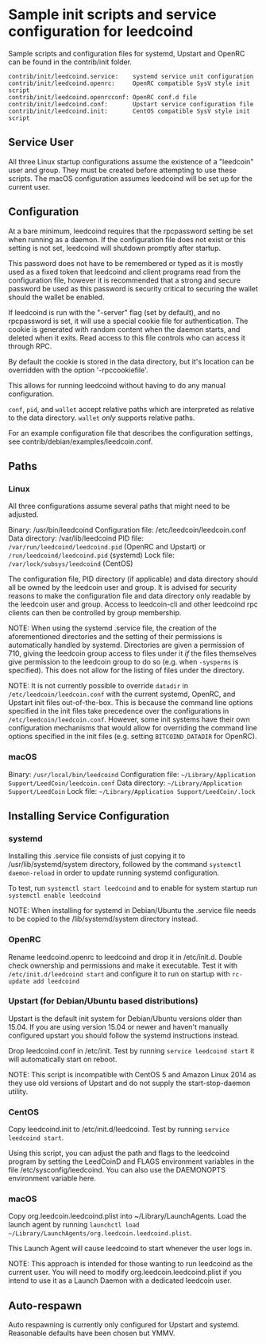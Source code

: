 Sample init scripts and service configuration for leedcoind
==========================================================

Sample scripts and configuration files for systemd, Upstart and OpenRC
can be found in the contrib/init folder.

    contrib/init/leedcoind.service:    systemd service unit configuration
    contrib/init/leedcoind.openrc:     OpenRC compatible SysV style init script
    contrib/init/leedcoind.openrcconf: OpenRC conf.d file
    contrib/init/leedcoind.conf:       Upstart service configuration file
    contrib/init/leedcoind.init:       CentOS compatible SysV style init script

Service User
---------------------------------

All three Linux startup configurations assume the existence of a "leedcoin" user
and group.  They must be created before attempting to use these scripts.
The macOS configuration assumes leedcoind will be set up for the current user.

Configuration
---------------------------------

At a bare minimum, leedcoind requires that the rpcpassword setting be set
when running as a daemon.  If the configuration file does not exist or this
setting is not set, leedcoind will shutdown promptly after startup.

This password does not have to be remembered or typed as it is mostly used
as a fixed token that leedcoind and client programs read from the configuration
file, however it is recommended that a strong and secure password be used
as this password is security critical to securing the wallet should the
wallet be enabled.

If leedcoind is run with the "-server" flag (set by default), and no rpcpassword is set,
it will use a special cookie file for authentication. The cookie is generated with random
content when the daemon starts, and deleted when it exits. Read access to this file
controls who can access it through RPC.

By default the cookie is stored in the data directory, but it's location can be overridden
with the option '-rpccookiefile'.

This allows for running leedcoind without having to do any manual configuration.

`conf`, `pid`, and `wallet` accept relative paths which are interpreted as
relative to the data directory. `wallet` *only* supports relative paths.

For an example configuration file that describes the configuration settings,
see contrib/debian/examples/leedcoin.conf.

Paths
---------------------------------

### Linux

All three configurations assume several paths that might need to be adjusted.

Binary:              /usr/bin/leedcoind
Configuration file:  /etc/leedcoin/leedcoin.conf
Data directory:      /var/lib/leedcoind
PID file:            `/var/run/leedcoind/leedcoind.pid` (OpenRC and Upstart) or `/run/leedcoind/leedcoind.pid` (systemd)
Lock file:           `/var/lock/subsys/leedcoind` (CentOS)

The configuration file, PID directory (if applicable) and data directory
should all be owned by the leedcoin user and group.  It is advised for security
reasons to make the configuration file and data directory only readable by the
leedcoin user and group.  Access to leedcoin-cli and other leedcoind rpc clients
can then be controlled by group membership.

NOTE: When using the systemd .service file, the creation of the aforementioned
directories and the setting of their permissions is automatically handled by
systemd. Directories are given a permission of 710, giving the leedcoin group
access to files under it _if_ the files themselves give permission to the
leedcoin group to do so (e.g. when `-sysperms` is specified). This does not allow
for the listing of files under the directory.

NOTE: It is not currently possible to override `datadir` in
`/etc/leedcoin/leedcoin.conf` with the current systemd, OpenRC, and Upstart init
files out-of-the-box. This is because the command line options specified in the
init files take precedence over the configurations in
`/etc/leedcoin/leedcoin.conf`. However, some init systems have their own
configuration mechanisms that would allow for overriding the command line
options specified in the init files (e.g. setting `BITCOIND_DATADIR` for
OpenRC).

### macOS

Binary:              `/usr/local/bin/leedcoind`
Configuration file:  `~/Library/Application Support/LeedCoin/leedcoin.conf`
Data directory:      `~/Library/Application Support/LeedCoin`
Lock file:           `~/Library/Application Support/LeedCoin/.lock`

Installing Service Configuration
-----------------------------------

### systemd

Installing this .service file consists of just copying it to
/usr/lib/systemd/system directory, followed by the command
`systemctl daemon-reload` in order to update running systemd configuration.

To test, run `systemctl start leedcoind` and to enable for system startup run
`systemctl enable leedcoind`

NOTE: When installing for systemd in Debian/Ubuntu the .service file needs to be copied to the /lib/systemd/system directory instead.

### OpenRC

Rename leedcoind.openrc to leedcoind and drop it in /etc/init.d.  Double
check ownership and permissions and make it executable.  Test it with
`/etc/init.d/leedcoind start` and configure it to run on startup with
`rc-update add leedcoind`

### Upstart (for Debian/Ubuntu based distributions)

Upstart is the default init system for Debian/Ubuntu versions older than 15.04. If you are using version 15.04 or newer and haven't manually configured upstart you should follow the systemd instructions instead.

Drop leedcoind.conf in /etc/init.  Test by running `service leedcoind start`
it will automatically start on reboot.

NOTE: This script is incompatible with CentOS 5 and Amazon Linux 2014 as they
use old versions of Upstart and do not supply the start-stop-daemon utility.

### CentOS

Copy leedcoind.init to /etc/init.d/leedcoind. Test by running `service leedcoind start`.

Using this script, you can adjust the path and flags to the leedcoind program by
setting the LeedCoinD and FLAGS environment variables in the file
/etc/sysconfig/leedcoind. You can also use the DAEMONOPTS environment variable here.

### macOS

Copy org.leedcoin.leedcoind.plist into ~/Library/LaunchAgents. Load the launch agent by
running `launchctl load ~/Library/LaunchAgents/org.leedcoin.leedcoind.plist`.

This Launch Agent will cause leedcoind to start whenever the user logs in.

NOTE: This approach is intended for those wanting to run leedcoind as the current user.
You will need to modify org.leedcoin.leedcoind.plist if you intend to use it as a
Launch Daemon with a dedicated leedcoin user.

Auto-respawn
-----------------------------------

Auto respawning is currently only configured for Upstart and systemd.
Reasonable defaults have been chosen but YMMV.
